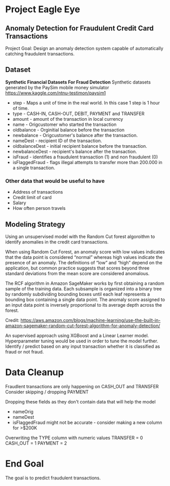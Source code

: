 # Project Eagle Eye
## Anomaly Detection for Fraudulent Credit Card Transactions

Project Goal: Design an anomaly detection system capable of automatically catching fraudulent transactions.

## Dataset
**Synthetic Financial Datasets For Fraud Detection**
Synthetic datasets generated by the PaySim mobile money simulator
https://www.kaggle.com/ntnu-testimon/paysim1
* step - Maps a unit of time in the real world. In this case 1 step is 1 hour of time.
* type - CASH-IN, CASH-OUT, DEBIT, PAYMENT and TRANSFER
* amount - amount of the transaction in local currency
* name - Origcustomer who started the transaction
* oldbalance - Orginitial balance before the transaction
* newbalance - Origcustomer's balance after the transaction.
* nameDest - recipient ID of the transaction.
* oldbalanceDest - initial recipient balance before the transaction.
* newbalanceDest - recipient's balance after the transaction.
* isFraud - identifies a fraudulent transaction (1) and non fraudulent (0)
* isFlaggedFraud - flags illegal attempts to transfer more than 200.000 in a single transaction.

### Other data that would be useful to have
* Address of transactions
* Credit limit of card
* Salary
* How often person travels

## Modeling Strategy
Using an unsupervised model with the Random Cut forest algoroithm to identify anomalies in the credit card transactions.  

When using Random Cut Forest, an anomaly score with low values indicates that the data point is considered “normal” whereas high values indicate the presence of an anomaly. The definitions of “low” and “high” depend on the application, but common practice suggests that scores beyond three standard deviations from the mean score are considered anomalous.

The RCF algorithm in Amazon SageMaker works by first obtaining a random sample of the training data. Each subsample is organized into a binary tree by randomly subdividing bounding boxes until each leaf represents a bounding box containing a single data point. The anomaly score assigned to an input data point is inversely proportional to its average depth across the forest. 

Credit: https://aws.amazon.com/blogs/machine-learning/use-the-built-in-amazon-sagemaker-random-cut-forest-algorithm-for-anomaly-detection/


An supervised approach using XGBoost and a Linear Learner model.  Hyperparameter tuning would be used in order to tune the model further. Identify / predict based on any input transaction whether it is classified as fraud or not fraud. 

# Data Cleanup
Fraudlent transactions are only happening on CASH_OUT and TRANSFER
Consider skipping / dropping PAYMENT

Dropping these fields as they don't contain data that will help the model
- nameOrig
- nameDest
- isFlaggedFraud might not be accurate - consider making a new column for >$200K

Overwriting the TYPE column with numeric values
  TRANSFER = 0
  CASH_OUT = 1
  PAYMENT = 2

# End Goal
The goal is to predict fraudulent transactions.


